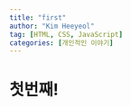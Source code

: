 ```yaml
---
title: "first"
author: "Kim Heeyeol"
tag: [HTML, CSS, JavaScript]
categories: [개인적인 이야기]
---
```


# 첫번째!
